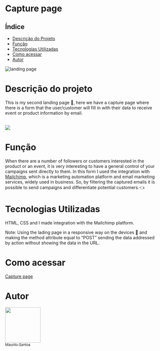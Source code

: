 # Capture page
## Índice
<!--ts-->
* [Descrição do Projeto](#descrição-do-projeto)
* [Função](#Função)
* [Tecnologias Utilizadas](#tecnologias-Utilizadas)
* [Como acessar](#como-acessar)
* [Autor](#autor)
<!--te-->


![landing page](https://user-images.githubusercontent.com/109925535/185502051-46bef382-9ae5-4a93-9ea1-3fb28c4c2bfc.png)
# Descrição do projeto <br>
This is my second landing page 🎉, here we have a capture page where there is a form that the user/customer will fill in with their data to receive event or product information by email. <br><br>

<img src="https://img.shields.io/badge/status-completo-green"><br>

# Função <br>
When there are a number of followers or customers interested in the product or an event, it is very interesting to have a general control of your campaigns sent directly to them. In this form I used the integration with <a href="https://mailchimp.com/pt-br/">Mailchimp</a>, which is a marketing automation platform and email marketing services, widely used in business. So, by filtering the captured emails it is possible to send campaigns and differentiate potential customers.👈<br>

# Tecnologias Utilizadas <br>
HTML, CSS and I made integration with the Mailchimp platform.</br>

Note: Using the lading page in a responsive way on the devices 📲 and making the method attribute equal to “POST” sending the data addressed by action without showing the data in the URL. 

# Como acessar <br>
<a href="https://maurilosantos.github.io/capture-page/">Capture page</a>

# Autor <br>

[<img src="https://avatars.githubusercontent.com/u/109925535?v=4" width=115><br><sub>Maurilo Santos</sub>](https://github.com/maurilosantos) 



